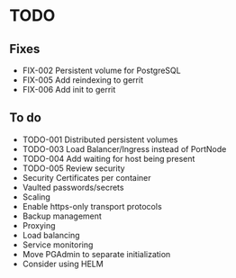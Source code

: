 # TODO

## Fixes

- FIX-002 Persistent volume for PostgreSQL
- FIX-005 Add reindexing to gerrit
- FIX-006 Add init to gerrit

## To do

- TODO-001 Distributed persistent volumes
- TODO-003 Load Balancer/Ingress instead of PortNode
- TODO-004 Add waiting for host being present
- TODO-005 Review security
- Security Certificates per container
- Vaulted passwords/secrets
- Scaling
- Enable https-only transport protocols
- Backup management
- Proxying
- Load balancing
- Service monitoring
- Move PGAdmin to separate initialization
- Consider using HELM